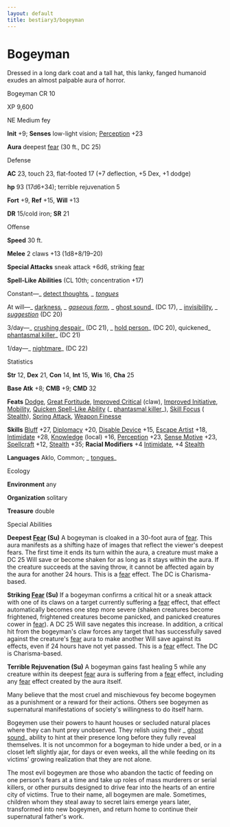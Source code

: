 ```yaml
---
layout: default
title: bestiary3/bogeyman
---
```

# Bogeyman

Dressed in a long dark coat and a tall hat, this lanky, fanged humanoid exudes an almost palpable aura of horror.

Bogeyman CR 10

XP 9,600

NE Medium fey

**Init** +9; **Senses** low-light vision; [Perception](skill_dir/perception#_perception) +23

**Aura** deepest [fear](monsters/universalMonsterRules#_fear-(su-or-sp)) (30 ft., DC 25)

Defense

**AC** 23, touch 23, flat-footed 17 (+7 deflection, +5 Dex, +1 dodge)

**hp** 93 (17d6+34); terrible rejuvenation 5

**Fort** +9, **Ref** +15, **Will** +13

**DR** 15/cold iron; **SR** 21

Offense

**Speed** 30 ft.

**Melee** 2 claws +13 (1d8+8/19–20)

**Special Attacks** sneak attack +6d6, striking [fear](monster_dir/universalMonsterRules#_fear-(su-or-sp))

**Spell-Like Abilities** (CL 10th; concentration +17)

Constant—_ [detect thoughts](spells/detectThoughts#_detect-thoughts)_, _ [tongues](spell_dir/tongues#_tongues)_

At will—_ [darkness](spells/darkness#_darkness)_, _ [gaseous form](spell_dir/gaseousForm#_gaseous-form)_, _ [ghost sound](spells/ghostSound#_ghost-sound)_ (DC 17), _ [invisibility](spell_dir/invisibility#_invisibility)_, _ [suggestion](spells/suggestion#_suggestion)_ (DC 20)

3/day—_ [crushing despair](spell_dir/crushingDespair#_crushing-despair)_ (DC 21), _ [hold person](spells/holdPerson#_hold-person)_ (DC 20), quickened_ [phantasmal killer](spell_dir/phantasmalKiller#_phantasmal-killer)_ (DC 21)

1/day—_ [nightmare](spell_dir/nightmare#_nightmare)_ (DC 22)

Statistics

**Str** 12, **Dex** 21, **Con** 14, **Int** 15, **Wis** 16, **Cha** 25

**Base Atk** +8; **CMB** +9; **CMD** 32

**Feats** [Dodge](feats#_dodge), [Great Fortitude](feats#_great-fortitude), [Improved Critical](feats#_improved-critical) (claw), [Improved Initiative](feats#_improved-initiative), [Mobility](feats#_mobility), [Quicken Spell-Like Ability](monsters/monsterFeats#_quicken-spell-like-ability) (_ [phantasmal killer](spell_dir/phantasmalKiller#_phantasmal-killer)_), [Skill Focus](feats#_skill-focus) ( [Stealth](skills/stealth#_stealth)), [Spring Attack](feats#_spring-attack), [Weapon Finesse](feats#_weapon-finesse)

**Skills** [Bluff](skill_dir/bluff#_bluff) +27, [Diplomacy](skills/diplomacy#_diplomacy) +20, [Disable Device](skill_dir/disableDevice#_disable-device) +15, [Escape Artist](skills/escapeArtist#_escape-artist) +18, [Intimidate](skill_dir/intimidate#_intimidate) +28, [Knowledge](skills/knowledge#_knowledge) (local) +16, [Perception](skill_dir/perception#_perception) +23, [Sense Motive](skills/senseMotive#_sense-motive) +23, [Spellcraft](skill_dir/spellcraft#_spellcraft) +12, [Stealth](skills/stealth#_stealth) +35; **Racial Modifiers** +4 [Intimidate](skill_dir/intimidate#_intimidate), +4 [Stealth](skills/stealth#_stealth)

**Languages** Aklo, Common; _ [tongues](spell_dir/tongues#_tongues)_

Ecology

**Environment** any

**Organization** solitary

**Treasure** double

Special Abilities

**Deepest [Fear](monsters/universalMonsterRules#_fear-(su-or-sp)) (Su)** A bogeyman is cloaked in a 30-foot aura of [fear](monster_dir/universalMonsterRules#_fear-(su-or-sp)). This aura manifests as a shifting haze of images that reflect the viewer's deepest fears. The first time it ends its turn within the aura, a creature must make a DC 25 Will save or become shaken for as long as it stays within the aura. If the creature succeeds at the saving throw, it cannot be affected again by the aura for another 24 hours. This is a [fear](monsters/universalMonsterRules#_fear-(su-or-sp)) effect. The DC is Charisma-based.

**Striking [Fear](monster_dir/universalMonsterRules#_fear-(su-or-sp)) (Su)** If a bogeyman confirms a critical hit or a sneak attack with one of its claws on a target currently suffering a [fear](monsters/universalMonsterRules#_fear-(su-or-sp)) effect, that effect automatically becomes one step more severe (shaken creatures become frightened, frightened creatures become panicked, and panicked creatures cower in [fear](monster_dir/universalMonsterRules#_fear-(su-or-sp))). A DC 25 Will save negates this increase. In addition, a critical hit from the bogeyman's claw forces any target that has successfully saved against the creature's [fear](monsters/universalMonsterRules#_fear-(su-or-sp)) aura to make another Will save against its effects, even if 24 hours have not yet passed. This is a [fear](monster_dir/universalMonsterRules#_fear-(su-or-sp)) effect. The DC is Charisma-based.

**Terrible Rejuvenation (Su)** A bogeyman gains fast healing 5 while any creature within its deepest [fear](monsters/universalMonsterRules#_fear-(su-or-sp)) aura is suffering from a [fear](monster_dir/universalMonsterRules#_fear-(su-or-sp)) effect, including any [fear](monsters/universalMonsterRules#_fear-(su-or-sp)) effect created by the aura itself.

Many believe that the most cruel and mischievous fey become bogeymen as a punishment or a reward for their actions. Others see bogeymen as supernatural manifestations of society's willingness to do itself harm.

Bogeymen use their powers to haunt houses or secluded natural places where they can hunt prey unobserved. They relish using their _ [ghost sound](spell_dir/ghostSound#_ghost-sound)_ ability to hint at their presence long before they fully reveal themselves. It is not uncommon for a bogeyman to hide under a bed, or in a closet left slightly ajar, for days or even weeks, all the while feeding on its victims' growing realization that they are not alone.

The most evil bogeymen are those who abandon the tactic of feeding on one person's fears at a time and take up roles of mass murderers or serial killers, or other pursuits designed to drive fear into the hearts of an entire city of victims. True to their name, all bogeymen are male. Sometimes, children whom they steal away to secret lairs emerge years later, transformed into new bogeymen, and return home to continue their supernatural father's work.

